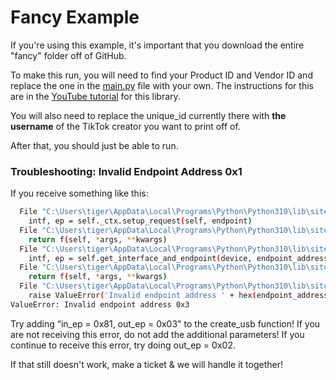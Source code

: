 Fancy Example
==========

If you're using this example, it's important that you download
the entire "fancy" folder off of GitHub. 

To make this run, you will need to find your Product ID and Vendor ID and replace the one in the [main.py](main.py) file
with your own. The instructions for this are in the [YouTube tutorial](https://www.youtube.com/watch?v=NeapS5Jn_oo) for this library.

You will also need to replace the unique_id currently there with **the username** of the TikTok creator you want to print off of.

After that, you should just be able to run.

### Troubleshooting: Invalid Endpoint Address 0x1

If you receive something like this:

```bash
  File "C:\Users\tiger\AppData\Local\Programs\Python\Python310\lib\site-packages\usb\core.py", line 986, in write
    intf, ep = self._ctx.setup_request(self, endpoint)
  File "C:\Users\tiger\AppData\Local\Programs\Python\Python310\lib\site-packages\usb\core.py", line 113, in wrapper
    return f(self, *args, **kwargs)
  File "C:\Users\tiger\AppData\Local\Programs\Python\Python310\lib\site-packages\usb\core.py", line 228, in setup_request
    intf, ep = self.get_interface_and_endpoint(device, endpoint_address)
  File "C:\Users\tiger\AppData\Local\Programs\Python\Python310\lib\site-packages\usb\core.py", line 113, in wrapper
    return f(self, *args, **kwargs)
  File "C:\Users\tiger\AppData\Local\Programs\Python\Python310\lib\site-packages\usb\core.py", line 244, in get_interface_and_endpoint
    raise ValueError('Invalid endpoint address ' + hex(endpoint_address))
ValueError: Invalid endpoint address 0x3
```

Try adding “in_ep = 0x81, out_ep = 0x03" to the create_usb function! If you are not receiving this error, do not add the additional parameters! 
If you continue to receive this error, try doing out_ep = 0x02.

If that still doesn't work, make a ticket & we will handle it together!